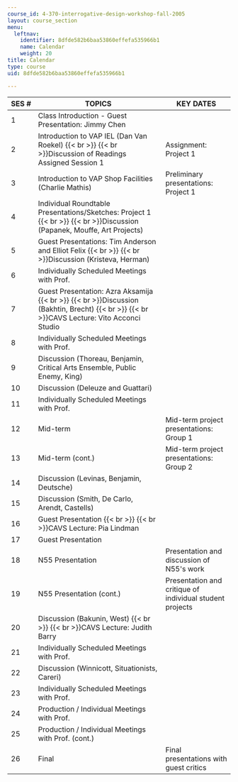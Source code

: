 ```yaml
---
course_id: 4-370-interrogative-design-workshop-fall-2005
layout: course_section
menu:
  leftnav:
    identifier: 8dfde582b6baa53860effefa535966b1
    name: Calendar
    weight: 20
title: Calendar
type: course
uid: 8dfde582b6baa53860effefa535966b1

---
```


| SES # | TOPICS | KEY DATES |
| --- | --- | --- |
| 1 | Class Introduction - Guest Presentation: Jimmy Chen |  |
| 2 | Introduction to VAP IEL (Dan Van Roekel)  {{< br >}}  {{< br >}}Discussion of Readings Assigned Session 1 | Assignment: Project 1 |
| 3 | Introduction to VAP Shop Facilities (Charlie Mathis) | Preliminary presentations: Project 1 |
| 4 | Individual Roundtable Presentations/Sketches: Project 1  {{< br >}}  {{< br >}}Discussion (Papanek, Mouffe, Art Projects) |  |
| 5 | Guest Presentations: Tim Anderson and Elliot Felix  {{< br >}}  {{< br >}}Discussion (Kristeva, Herman) |  |
| 6 | Individually Scheduled Meetings with Prof. |  |
| 7 | Guest Presentation: Azra Aksamija  {{< br >}}  {{< br >}}Discussion (Bakhtin, Brecht)  {{< br >}}  {{< br >}}CAVS Lecture: Vito Acconci Studio |  |
| 8 | Individually Scheduled Meetings with Prof. |  |
| 9 | Discussion (Thoreau, Benjamin, Critical Arts Ensemble, Public Enemy, King) |  |
| 10 | Discussion (Deleuze and Guattari) |  |
| 11 | Individually Scheduled Meetings with Prof. |  |
| 12 | Mid-term | Mid-term project presentations: Group 1 |
| 13 | Mid-term (cont.) | Mid-term project presentations: Group 2 |
| 14 | Discussion (Levinas, Benjamin, Deutsche) |  |
| 15 | Discussion (Smith, De Carlo, Arendt, Castells) |  |
| 16 | Guest Presentation  {{< br >}}  {{< br >}}CAVS Lecture: Pia Lindman |  |
| 17 | Guest Presentation |  |
| 18 | N55 Presentation | Presentation and discussion of N55's work |
| 19 | N55 Presentation (cont.) | Presentation and critique of individual student projects |
| 20 | Discussion (Bakunin, West)  {{< br >}}  {{< br >}}CAVS Lecture: Judith Barry |  |
| 21 | Individually Scheduled Meetings with Prof. |  |
| 22 | Discussion (Winnicott, Situationists, Careri) |  |
| 23 | Individually Scheduled Meetings with Prof. |  |
| 24 | Production / Individual Meetings with Prof. |  |
| 25 | Production / Individual Meetings with Prof. (cont.) |  |
| 26 | Final | Final presentations with guest critics